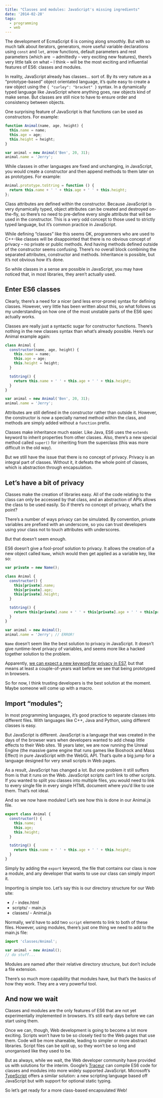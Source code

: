 ```yaml
---
title: "Classes and modules: JavaScript's missing ingredients"
date: '2014-02-28'
tags:
  - programming
  - web
---
```


The development of EcmaScript 6 is coming along smoothly. But with so much talk about iterators, generators, more useful variable declarations using `const` and `let`, arrow functions, default parameters and rest parameters (which are  – admittedly – very exciting new features), there’s very little talk on what – I think – will be the most exciting and influential features of ES6: classes and modules.

In reality, JavaScript already has classes… sort of. By its very nature as a “prototype-based” object orientated language, it’s quite easy to create a raw object using the `{ "curley": "bracket" }` syntax. In a dynamically typed language like JavaScript where anything goes, raw objects kind of make sense. But classes are still nice to have to ensure order and consistency between objects.

One surprising feature of JavaScript is that functions can be used as constructors. For example:

```javascript
function Animal(name, age, height) {
  this.name = name;
  this.age = age;
  this.height = height;
}

var animal = new Animal('Ben', 20, 31);
animal.name = 'Jerry';
```

While classes in other languages are fixed and unchanging, in JavaScript, you would create a constructor and then append methods to them later on as prototypes. For example:

```javascript
Animal.prototype.toString = function () {
  return this.name + ' ' + this.age + ' ' + this.height;
};
```

Class attributes are defined within the constructor. Because JavaScript is very dynamically typed, object attributes can be created and destroyed on-the-fly, so there’s no need to pre-define every single attribute that will be used in the constructor. This is a very odd concept to those used to strictly typed language, but it’s common practice in JavaScript.

While defining “classes” like this seems OK, programmers who are used to C++-like classes will be disappointed that there is no obvious concept of privacy – no private or public methods. And having methods defined outside of the constructor seems confusing. There’s no overall block combining the separated attributes, constructor and methods. Inheritance is possible, but it’s not obvious how it’s done.

So while classes in a sense are possible in JavaScript, you may have noticed that, in most libraries, they aren’t actually used.

## Enter ES6 classes

Clearly, there’s a need for a nicer (and less error-prone) syntax for defining classes. However, very little has been written about this, so what follows us my understanding on how one of the most unstable parts of the ES6 spec actually works.

Classes are really just a syntactic sugar for constructor functions. There’s nothing in the new classes syntax than what’s already possible. Here’s our Animal example again:

```javascript
class Animal {
  constructor(name, age, height) {
    this.name = name;
    this.age = age;
    this.height = height;
  }

  toString() {
    return this.name + ' ' + this.age + ' ' + this.height;
  }
}

var animal = new Animal('Ben', 20, 31);
animal.name = 'Jerry';
```

Attributes are still defined in the constructor rather than outside it. However, the constructor is now a specially named method within the class, and methods are simply added without a `function` prefix.

Classes make inheritance much easier. Like Java, ES6 uses the `extends` keyword to inherit properties from other classes. Also, there’s a new special method called `super()` for inheriting from the superclass (this was more difficult in the old way).

But we still have the issue that there is no concept of privacy. Privacy is an integral part of classes. Without it, it defeats the whole point of classes, which is abstraction through encapsulation.

## Let’s have a bit of privacy

Classes make the creation of libraries easy. All of the code relating to the class can only be accessed by that class, and an abstraction of APIs allows the class to be used easily. So if there’s no concept of privacy, what’s the point?

There’s a number of ways privacy can be simulated. By convention, private variables are prefixed with an underscore, so you can trust developers using your class not to touch attributes with underscores.

But that doesn’t seem enough.

ES6 doesn’t give a fool-proof solution to privacy. It allows the creation of a new object called `Name`, which would then get applied as a variable key, like so:

```javascript
var private = new Name();

class Animal {
  constructor() {
    this[private].name;
    this[private].age;
    this[private].height;
  }

  toString() {
    return this[private].name + ' ' + this[private].age + ' ' + this[private].height;
  }
}

var animal = new Animal();
animal.name = 'Jerry'; // ERROR!
```

`Name` doesn’t seem like the best solution to privacy in JavaScript. It doesn’t give runtime-level privacy of variables, and seems more like a hacked together solution to the problem.

Apparently, [we can expect a new keyword for privacy in ES7](http://esdiscuss.org/topic/es6-problem-with-private-name-objects-syntax#content-1), but that means at least a couple-of-years wait before we see that being prototyped in browsers.

So for now, I think trusting developers is the best solution at the moment. Maybe someone will come up with a macro.

## Import “modules”;

In most programming languages, it’s good practice to separate classes into different files. With languages like C++, Java and Python, using different classes is easy.

But JavaScript is different. JavaScript is a language that was created in the days of the browser wars when developers wanted to add cheap little effects to their Web sites. 18 years later, we are now running the Unreal Engine (the massive game engine that runs games like Bioshock and Mass Effect) in pure JavaScript with the WebGL API. That’s quite a big jump for a language designed for very small scripts in Web pages.

As a result, JavaScript has changed a lot. But one problem it still suffers from is that it runs on the Web. JavaScript scripts can’t link to other scripts. If you wanted to split you classes into multiple files, you would need to link to every single file in every single HTML document where you’d like to use them. That’s not ideal.

And so we now have modules! Let’s see how this is done in our Animal.js file.

```javascript
export class Animal {
  constructor() {
    this.name;
    this.age;
    this.height;
  }

  toString() {
    return this.name + ' ' + this.age + ' ' + this.height;
  }
}
```

Simply by adding the `export` keyword, the file that contains our class is now a module, and any developer that wants to use our class can simply import it.

Importing is simple too. Let’s say this is our directory structure for our Web site:

- / - index.html
- scripts/ - main.js
- classes/ - Animal.js

Normally, we’d have to add two `script` elements to link to both of these files. However, using modules, there’s just one thing we need to add to the main.js file:

```javascript
import 'classes/Animal';

var animal = new Animal();
// do stuff...
```

Modules are named after their relative directory structure, but don’t include a file extension.

There’s so much more capability that modules have, but that’s the basics of how they work. They are a very powerful tool.

## And now we wait

Classes and modules are the only features of ES6 that are not yet experimentally implemented in browsers. It’s still early days before we can start using them.

Once we can, though, Web development is going to become a lot more exciting. Scripts won’t have to be so closely tied to the Web pages that use them. Code will be more shareable, leading to simpler or more abstract libraries. Script files can be split up, so they won’t be so long and unorganised like they used to be.

But as always, while we wait, the Web developer community have provided us with solutions for the interim. Google’s [Traceur](https://github.com/google/traceur-compiler/) can compile ES6 code for classes and modules into more widely supported JavaScript. Microsoft’s [TypeScript](http://www.typescriptlang.org/) offers a similar solution: a new scripting language based off JavaScript but with support for optional static typing.

So let’s get ready for a more class-based encapsulated Web!
